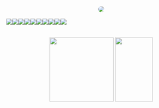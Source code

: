 <div align="center">
  <img style="border-radius: 20px" src="https://readme-typing-svg.demolab.com?font=Roboto&weight=600&border-radius=45px&letterSpacing=1.5px&duration=3500&pause=1500&color=CA0E68&background=181818&center=true&vCenter=true&width=480&lines=Hello%2C+my+name+is+Pedro+Miranda.;I'm+a+full-stack+developer.;Looking+forward+to+working+with+you!"/>
</div>

<br />

<div style="display: flex;" align="center">
  <img src="https://img.shields.io/badge/HTML5-E34F26?style=for-the-badge&logo=html5&logoColor=white" />
  
  <img src="https://img.shields.io/badge/CSS3-1572B6?style=for-the-badge&logo=css3&logoColor=white" />
  
  <img src="https://img.shields.io/badge/JavaScript-323330?style=for-the-badge&logo=javascript&logoColor=F7DF1E" />
  
  <img src="https://img.shields.io/badge/TypeScript-007ACC?style=for-the-badge&logo=typescript&logoColor=white" />
  
  <img src="https://img.shields.io/badge/Node%20js-339933?style=for-the-badge&logo=nodedotjs&logoColor=white" />
  
  <img src="https://img.shields.io/badge/React-20232A?style=for-the-badge&logo=react&logoColor=61DAFB" />
  
  <img src="https://img.shields.io/badge/Dart-0175C2?style=for-the-badge&logo=dart&logoColor=white" />
  
  <img src="https://img.shields.io/badge/Flutter-02569B?style=for-the-badge&logo=flutter&logoColor=white" />
  
  <img src="https://img.shields.io/badge/Express%20js-000000?style=for-the-badge&logo=express&logoColor=white" />
  
  <img src="https://img.shields.io/badge/MongoDB-4EA94B?style=for-the-badge&logo=mongodb&logoColor=white" />
</div>

<br />
<br />

<div align="center">
  <img height="170px" src="https://github-readme-stats.vercel.app/api?username=pmiranda27&show_icons=true&count_private=true&hide_border=true&title_color=CA0E68&icon_color=FFFFFF&text_color=df428d&bg_color=181818"/>

  <img height="170px" width="100px" src="https://github-readme-streak-stats.herokuapp.com?user=pmiranda27&hide_current_streak=true&hide_longest_streak=true&theme=dracula&border_radius=5&date_format=j%20M%5B%20Y%5D&card_width=500&background=181818&stroke=DF428D&ring=CA0E68&currStreakLabel=CA0E68&currStreakNum=DF428D&sideNums=DF428D&sideLabels=CA0E68" />
</div>
